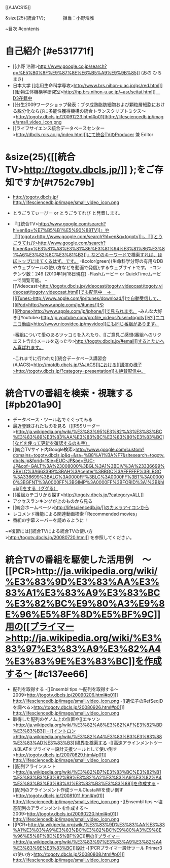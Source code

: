[[AJACS15]]

&size(25){統合TV};　　　　担当：小野浩雅

~目次
#contents
# 自己紹介 [#e531771f]
- [[小野 浩雅>http://www.google.co.jp/search?q=%E5%B0%8F%E9%87%8E%E6%B5%A9%E9%9B%85]] (おの ひろまさ)
- 日本大学 [[応用生命科学専攻>http://www.brs.nihon-u.ac.jp/gs/red.html]] [[動物生体機構学研究室>http://hp.brs.nihon-u.ac.jp/~asr/seitai.html]]　D3在籍中
- [[分生2009ワークショップ発表：ブタ成熟脂肪細胞および顆粒層細胞における脱分化ならびに多能性獲得機構の統合トランスクリプトミクス～>http://togotv.dbcls.jp/20091223.html#p01]]http://lifesciencedb.jp/image/small_video_icon.png
- [[ライフサイエンス統合データベースセンター>http://dbcls.rois.ac.jp/index.html]]にて統合TVのProducer 兼 Editor
#  &size(25){[[統合TV>http://togotv.dbcls.jp/]] };をご存知ですか[#t752c79b]
- http://togotv.dbcls.jp/ http://lifesciencedb.jp/image/small_video_icon.png
- とうごうてぃーびー or とうごうてれび と発音します。
- 『[[統合TV>http://www.google.com/search?hl=en&q=%E7%B5%B1%E5%90%88TV]]』や『[[togotv>http://www.google.com/search?hl=en&q=togotv]]』、『[[とうごうてれび>http://www.google.com/search?hl=en&q=%E3%81%A8%E3%81%86%E3%81%94%E3%81%86%E3%81%A6%E3%82%8C%E3%81%B3]]』などのキーワードで検索すれば、ほぼトップに出てくるはず、です。
    -&color(green){生命科学分野の有用なDBやウェブツールの使い方などを動画で発信};するウェブサイトです。
    -コンテンツ数：249 (2010年1月18日現在)
    -Flashムービー or QuickTimeムービーで閲覧可能。
    -[[Videocast>http://togotv.dbcls.jp/videocast/togotv_videocast/togotv_videocast/togotv_videocast.html]]でも配信中　→　[[iTunes>http://www.apple.com/jp/itunes/download/]]で自動受信して、[[iPod>http://www.apple.com/jp/itunes/]]や[[iPhone>http://www.apple.com/jp/iphone/]]で見られます。
    -みんな大好き[[Youtube>http://jp.youtube.com/profile_videos?user=togotv]]や[[ニコニコ動画>http://www.nicovideo.jp/myvideo]]にも同じ番組があります。


    -番組について愛のあるツッコミを入れたり、[[ご意見ご感想(番組へのリクエスト含む)メールを送ったり>http://togotv.dbcls.jp/#email]]するとたいへん喜ばれます。

    -これまでに行われた[[統合データベース講習会(AJACS)>http://motdb.dbcls.jp/?AJACS]]における[[講演の様子>http://togotv.dbcls.jp/?category=presentation]]も絶賛配信中。


#  統合TVの番組を検索・視聴する [#pb201a90]
- データベース・ツール名でぐぐってみる
- 最近登録されたものを見る（[[RSSリーダー>http://ja.wikipedia.org/wiki/%E3%83%95%E3%82%A3%E3%83%BC%E3%83%89%E3%83%AA%E3%83%BC%E3%83%80%E3%83%BC]]などを使って更新を確認するのも手）
- [[統合TVサイト内Google検索>http://www.google.com/custom?domains=togotv.dbcls.jp&q=&sa=%B8%A1%BA%F7&sitesearch=togotv.dbcls.jp&forid=1&ie=EUC-JP&oe=EUC-JP&cof=GALT%3A%23008000%3BGL%3A1%3BDIV%3A%23336699%3BVLC%3A663399%3BAH%3Acenter%3BBGC%3AFFFFFF%3BLBGC%3A336699%3BALC%3A0000FF%3BLC%3A0000FF%3BT%3A000000%3BGFNT%3A0000FF%3BGIMP%3A0000FF%3BFORID%3A1%3B&hl=ja]]をする（ググる）
- [[番組カテゴリから探す>http://togotv.dbcls.jp/?category=ALL]]
- アクセスランキングが上のものから見る
- [[統合ホームページ>http://lifesciencedb.jp/]]のカメラアイコンから
- レコメンド機能による関連動画検索 ｢Recommended movies」
- 番組の字幕スーパーを読めるように！


~※復習には[[統合TVによる統合TVの使い方>http://togotv.dbcls.jp/20080720.html]] を参照してください。
#  統合TVの番組を駆使した活用例　～[[PCR>http://ja.wikipedia.org/wiki/%E3%83%9D%E3%83%AA%E3%83%A1%E3%83%A9%E3%83%BC%E3%82%BC%E9%80%A3%E9%8E%96%E5%8F%8D%E5%BF%9C]]用の[[プライマー>http://ja.wikipedia.org/wiki/%E3%83%97%E3%83%A9%E3%82%A4%E3%83%9E%E3%83%BC]]を作成する～  [#c137ee66]
- 配列を取得する
    -[[Ensembl tips ～配列を取得する～ 2009>http://togotv.dbcls.jp/20090206.html#p01]] http://lifesciencedb.jp/image/small_video_icon.png
    -[[遺伝子のRefSeqIDを調べる>http://togotv.dbcls.jp/20080926.html#p01]] http://lifesciencedb.jp/image/small_video_icon.png
- 取得した配列のゲノム上の位置や[[エキソン>http://ja.wikipedia.org/wiki/%E3%82%A8%E3%82%AF%E3%82%BD%E3%83%B3]]・[[イントロン>http://ja.wikipedia.org/wiki/%E3%82%A4%E3%83%B3%E3%83%88%E3%83%AD%E3%83%B3]]境界を検索する
    -[[高速アラインメントツールBLATをプライマー設計支援ツールとして使い倒す>http://togotv.dbcls.jp/20070829.html#p01]] http://lifesciencedb.jp/image/small_video_icon.png
- [[配列アラインメント>http://ja.wikipedia.org/wiki/%E3%82%B7%E3%83%BC%E3%82%B1%E3%83%B3%E3%82%B9%E3%82%A2%E3%83%A9%E3%82%A4%E3%83%B3%E3%83%A1%E3%83%B3%E3%83%88]]を作成する
    -[[配列のアラインメント作成ツールClustalWを使い倒す>http://togotv.dbcls.jp/20081011.html#p01]] http://lifesciencedb.jp/image/small_video_icon.png
    -[[Ensembl tips ～塩基配列のアラインメントを作成する～2009>http://togotv.dbcls.jp/20090220.html#p01]] http://lifesciencedb.jp/image/small_video_icon.png
- [[PCR>http://ja.wikipedia.org/wiki/%E3%83%9D%E3%83%AA%E3%83%A1%E3%83%A9%E3%83%BC%E3%82%BC%E9%80%A3%E9%8E%96%E5%8F%8D%E5%BF%9C]]用の[[プライマー>http://ja.wikipedia.org/wiki/%E3%83%97%E3%83%A9%E3%82%A4%E3%83%9E%E3%83%BC]]設計
    -[[PCRプライマー設計ツール Primer3の使い方>http://togotv.dbcls.jp/20080808.html#p01]] http://lifesciencedb.jp/image/small_video_icon.png
